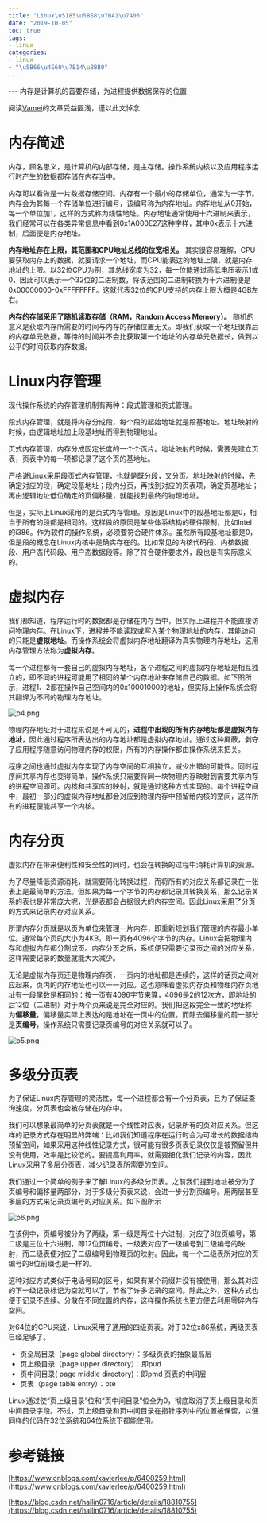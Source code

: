 ```yaml
---
title: "Linux\u5185\u5B58\u7BA1\u7406"
date: "2019-10-05"
toc: true
tags:
- linux
categories:
- linux
- "\u5B66\u4E60\u7B14\u8BB0"
...
```

--- 内存是计算机的首要存储，为进程提供数据保存的位置

阅读[Vamei](http://www.cnblogs.com/vamei)的文章受益匪浅，谨以此文悼念

# 内存简述

内存，顾名思义，是计算机的内部存储，是主存储。操作系统内核以及应用程序运行时产生的数据都存储在内存当中。

内存可以看做是一片数据存储空间。内存有一个最小的存储单位，通常为一字节。内存会为其每一个存储单位进行编号，该编号称为内存地址。内存地址从0开始，每一个单位加1，这样的方式称为线性地址。内存地址通常使用十六进制来表示，我们经常可以在各类异常信息中看到0x1A000E27这种字样，其中0x表示十六进制，后面便是内存地址。

**内存地址存在上限，其范围和CPU地址总线的位宽相关。** 其实很容易理解，CPU要获取内存上的数据，就要请求一个地址，而CPU能表达的地址上限，就是内存地址的上限。以32位CPU为例，其总线宽度为32，每一位能通过高低电压表示1或0，因此可以表示一个32位的二进制数，将该范围的二进制转换为十六进制便是0x00000000-0xFFFFFFFF。这就代表32位的CPU支持的内存上限大概是4GB左右。

**内存的存储采用了随机读取存储（RAM，Random Access Memory）。** 随机的意义是获取内存所需要的时间与内存的存储位置无关。即我们获取一个地址很靠后的内存单元数据，等待的时间并不会比获取第一个地址的内存单元数据长，做到以公平的时间获取内存数据。

# Linux内存管理

现代操作系统的内存管理机制有两种：段式管理和页式管理。

段式内存管理，就是将内存分成段，每个段的起始地址就是段基地址。地址映射的时候，由逻辑地址加上段基地址而得到物理地址。

页式内存管理，内存分成固定长度的一个个页片。地址映射的时候，需要先建立页表，页表中的每一项都记录了这个页的基地址。

严格说Linux采用段页式内存管理，也就是既分段，又分页。地址映射的时候，先确定对应的段，确定段基地址；段内分页，再找到对应的页表项，确定页基地址；再由逻辑地址低位确定的页偏移量，就能找到最终的物理地址。

但是，实际上Linux采用的是页式内存管理。原因是Linux中的段基地址都是0，相当于所有的段都是相同的。这样做的原因是某些体系结构的硬件限制，比如Intel的i386。作为软件的操作系统，必须要符合硬件体系。虽然所有段基地址都是0，但是段的概念在Linux内核中是确实存在的。比如常见的内核代码段、内核数据段、用户态代码段、用户态数据段等。除了符合硬件要求外，段也是有实际意义的。

# 虚拟内存

我们都知道，程序运行时的数据都是存储在内存当中，但实际上进程并不能直接访问物理内存。在Linux下，进程并不能读取或写入某个物理地址的内存，其能访问的只能是**虚拟地址**。而操作系统会将虚拟内存地址翻译为真实物理内存地址，这用内存管理方法称为**虚拟内存**。

每一个进程都有一套自己的虚拟内存地址，各个进程之间的虚拟内存地址是相互独立的，即不同的进程可能用了相同的某个内存地址来存储自己的数据。如下图所示，进程1、2都在操作自己空间内的0x10001000的地址，但实际上操作系统会将其翻译为不同的物理内存地址。

![p4.png](../../img/memory/virtual.png)

物理内存地址对于进程来说是不可见的，**进程中出现的所有内存地址都是虚拟内存地址**，因此通过程序所表达出的内存地址都是虚拟内存地址。通过这种屏蔽，剥夺了应用程序随意访问物理内存的权限，所有的内存操作都由操作系统来把关。

程序之间也通过虚拟内存实现了内存空间的互相独立，减少出错的可能性。同时程序间共享内存也变得简单，操作系统只需要将同一块物理内存映射到需要共享内存的进程空间即可。内核和共享库的映射，就是通过这种方式实现的。每个进程空间中，最初一部分的虚拟内存地址都会对应到物理内存中预留给内核的空间，这样所有的进程便能共享一个内核。

# 内存分页

虚拟内存在带来便利性和安全性的同时，也会在转换的过程中消耗计算机的资源。

为了尽量降低资源消耗，就需要简化转换过程，而将所有的对应关系都记录在一张表上是最简单的方法。但如果为每一个字节的内存都记录其转换关系，那么记录关系的表也是非常庞大呢，光是表都会占据很大的内存空间。因此Linux采用了分页的方式来记录内存对应关系。

所谓内存分页就是以页为单位来管理一片内存，即重新规划我们管理的内存最小单位。通常每个页的大小为4KB，即一页有4096个字节的内存。Linux会把物理内存和虚拟内存都分割成页。内存分页之后，系统便只需要记录页之间的对应关系，这样需要记录的数量就能大大减少。

无论是虚拟内存页还是物理内存页，一页内的地址都是连续的，这样的话页之间对应起来，页内的内存地址也可以一一对应。这也意味着虚拟内存页和物理内存页地址有一段尾数是相同的：按一页有4096字节来算，4096是2的12次方，即地址的后12位（二进制）对于两个页来说是完全对应的。我们把这段完全一致的地址称为**偏移量**，偏移量实际上表达的是地址在一页中的位置。而除去偏移量的前一部分是**页编号**，操作系统只需要记录页编号的对应关系就可以了。

![p5.png](../../img/memory/page.png)

# 多级分页表

为了保证Linux内存管理的灵活性，每一个进程都会有一个分页表，且为了保证查询速度，分页表也会被存储在内存中。

我们可以想象最简单的分页表就是一个线性对应表，记录所有的页对应关系。但这样的记录方式存在明显的弊端：比如我们知道程序在运行时会为可增长的数据结构预留空间，如果采用这种线性记录方式，很可能有很多页表记录仅仅是被预留但并没有使用，效率是比较低的。要提高利用率，就需要细化我们记录的内容，因此Linux采用了多层分页表，减少记录表所需要的空间。

我们通过一个简单的例子来了解Linux的多级分页表。之前我们提到地址被分为了页编号和偏移量两部分，对于多级分页表来说，会进一步分割页编号。用两层甚至多层的方式来记录页编号的对应关系。如下图所示

![p6.png](../../img/memory/layer.png)

在该例中，页编号被分为了两级，第一级是两位十六进制，对应了8位页编号，第二级是三位十六进制，即12位页编号。一级表对应了一级编号到二级编号的映射，而二级表便对应了二级编号到物理页的映射。因此，每一个二级表所对应的页编号的8位前缀也是一样的。

这种对应方式类似于电话号码的区号，如果有某个前缀并没有被使用，那么其对应的下一级记录标记为空就可以了，节省了许多记录的空间。除此之外，这种方式也便于记录不连续、分散在不同位置的内存，这样操作系统也更方便去利用零碎内存空间。

对64位的CPU来说，Linux采用了通用的四级页表。对于32位x86系统，两级页表已经足够了。

- 页全局目录（page global directory）：多级页表的抽象最高层
- 页上级目录（page upper directory）：即pud
- 页中间目录( page middle directory)：即pmd 页表的中间层
- 页表（page table entry）：pte

Linux通过使“页上级目录”位和“页中间目录”位全为0，彻底取消了页上级目录和页中间目录字段。不过，页上级目录和页中间目录在指针序列中的位置被保留，以便同样的代码在32位系统和64位系统下都能使用。

# 参考链接

[https://www.cnblogs.com/xavierlee/p/6400259.html](https://www.cnblogs.com/xavierlee/p/6400259.html)

[https://blog.csdn.net/hailin0716/article/details/18810755](https://blog.csdn.net/hailin0716/article/details/18810755)